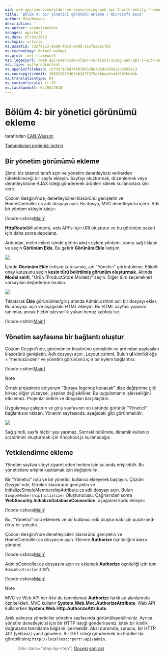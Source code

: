 ```yaml
---
uid: web-api/overview/older-versions/using-web-api-1-with-entity-framework-5/using-web-api-with-entity-framework-part-4
title: 'Bölüm 4: bir yönetici görünümü ekleme | Microsoft Docs'
author: MikeWasson
description: ''
ms.author: aspnetcontent
manager: wpickett
ms.date: 07/04/2012
ms.topic: article
ms.assetid: 792f4513-a508-4d14-a0dd-1a2fe282c7bb
ms.technology: dotnet-webapi
ms.prod: .net-framework
msc.legacyurl: /web-api/overview/older-versions/using-web-api-1-with-entity-framework-5/using-web-api-with-entity-framework-part-4
msc.type: authoredcontent
ms.openlocfilehash: cbf42f1dbd744d7b85dde7d2dcd99a13c6208a13
ms.sourcegitcommit: f8852267f463b62d7f975e56bea9aa3f68fbbdeb
ms.translationtype: MT
ms.contentlocale: tr-TR
ms.lasthandoff: 04/06/2018
---
```

<a name="part-4-adding-an-admin-view"></a>Bölüm 4: bir yönetici görünümü ekleme
====================
tarafından [CAN Wasson](https://github.com/MikeWasson)

[Tamamlanan projenizi indirin](http://code.msdn.microsoft.com/ASP-NET-Web-API-with-afa30545)

## <a name="add-an-admin-view"></a>Bir yönetim görünümü ekleme

Şimdi biz istemci tarafı açın ve yönetim denetleyicisi verilerden tüketebileceği bir sayfa ekleyin. Sayfayı oluşturmak, düzenlemek veya denetleyicisine AJAX isteği göndererek ürünleri silmek kullanıcılara izin verir.

Çözüm Gezgini'nde, denetleyicileri klasörünü genişletin ve HomeController.cs adlı dosyayı açın. Bu dosya, MVC denetleyicisi içerir. Adlı bir yöntem ekleyin `Admin`:

[!code-csharp[Main](using-web-api-with-entity-framework-part-4/samples/sample1.cs)]

**HttpRouteUrl** yöntemi, web API'si için URI oluşturur ve bu görünüm paketi için daha sonra depolarız.

Ardından, metin imleci içinde getirin `Admin` eylem yöntemi, sonra sağ tıklatın ve seçin **Görünüm Ekle**. Bu getirir **Görünüm Ekle** iletişim.

![](using-web-api-with-entity-framework-part-4/_static/image1.png)

İçinde **Görünüm Ekle** iletişim kutusunda, adı "Yönetici" görüntüleme. Etiketli onay kutusunu seçin **kesin türü belirtilmiş görünüm oluşturmak**. Altında **Model sınıfı**, "Ürün (ProductStore.Models)" seçin. Diğer tüm seçenekleri varsayılan değerlerine bırakın.

![](using-web-api-with-entity-framework-part-4/_static/image2.png)

Tıklatarak **Ekle** görünümler/giriş altında Admin.cshtml adlı bir dosyayı ekler. Bu dosyayı açın ve aşağıdaki HTML ekleyin. Bu HTML sayfası yapısını tanımlar, ancak hiçbir işlevsellik yukarı henüz kablolu ise.

[!code-cshtml[Main](using-web-api-with-entity-framework-part-4/samples/sample2.cshtml)]

## <a name="create-a-link-to-the-admin-page"></a>Yönetim sayfasına bir bağlantı oluştur

Çözüm Gezgini'nde, görünümler klasörünü genişletin ve ardından paylaşılan klasörünü genişletin. Adlı dosyayı açın \_Layout.cshtml. Bulun **ul** kimlikli öğe = "menüsünden" ve yönetim görünümü için bir eylem bağlantısı:

[!code-cshtml[Main](using-web-api-with-entity-framework-part-4/samples/sample3.cshtml)]

> [!NOTE]
> Örnek projesinde ediyorum "Buraya logonuz konacak" dize değiştirme gibi birkaç diğer yüzeysel, yapılan değişiklikler. Bu uygulamanın işlevselliğini etkilemez. Projenizi indirin ve dosyaları karşılaştırın.


Uygulamayı çalıştırın ve giriş sayfasının en üstünde görünür "Yönetici" bağlantısını tıklatın. Yönetim sayfasında, aşağıdaki gibi görünmelidir:

![](using-web-api-with-entity-framework-part-4/_static/image3.png)

Sağ şimdi, sayfa hiçbir şey yapmaz. Sonraki bölümde, dinamik kullanıcı arabirimini oluşturmak için Knockout.js kullanacağız.

## <a name="add-authorization"></a>Yetkilendirme ekleme

Yönetim sayfası siteyi ziyaret eden herkes için şu anda erişilebilir. Bu yöneticilere erişimi kısıtlamak için değiştirelim.

Bir "Yönetici" rolü ve bir yönetici kullanıcı ekleyerek başlayın. Çözüm Gezgini'nde, filtreleri klasörünü genişletin ve InitializeSimpleMembershipAttribute.cs adlı dosyayı açın. Bulun `SimpleMembershipInitializer` Oluşturucusu. Çağrısından sonra **WebSecurity.InitializeDatabaseConnection**, aşağıdaki kodu ekleyin:

[!code-csharp[Main](using-web-api-with-entity-framework-part-4/samples/sample4.cs)]

Bu, "Yönetici" rolü eklemek ve bir kullanıcı rolü oluşturmak için quick-and-dirty bir yoludur.

Çözüm Gezgini'nde denetleyicileri klasörünü genişletin ve HomeController.cs dosyasını açın. Ekleme **Authorize** özniteliğini `Admin` yöntemi.

[!code-csharp[Main](using-web-api-with-entity-framework-part-4/samples/sample5.cs)]

AdminController.cs dosyasını açın ve eklemek **Authorize** özniteliği için tüm `AdminController` sınıfı.

[!code-csharp[Main](using-web-api-with-entity-framework-part-4/samples/sample6.cs)]

> [!NOTE]
> MVC ve Web API her ikisi de tanımlamak **Authorize** farklı ad alanlarında öznitelikleri. MVC kullanır **System.Web.Mvc.AuthorizeAttribute**, Web API kullanırken **System.Web.Http.AuthorizeAttribute**.


Artık yalnızca yöneticiler yönetim sayfasında görüntüleyebilirsiniz. Ayrıca, yönetim denetleyicisi için bir HTTP isteği gönderirseniz, istek bir kimlik doğrulama tanımlama bilgisini içermelidir. Aksi durumda, sunucu, bir HTTP 401 (yetkisiz) yanıt gönderir. Bir GET isteği göndererek bu Fiddler'da görebilirsiniz `http://localhost:*port*/api/admin`.

> [!div class="step-by-step"]
> [Önceki](using-web-api-with-entity-framework-part-3.md)
> [sonraki](using-web-api-with-entity-framework-part-5.md)
